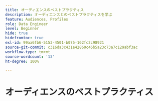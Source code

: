 ```yaml
---
title: オーディエンスのベストプラクティス
description: オーディエンスとのベストプラクティスを学ぶ
feature: Audiences, Profiles
role: Data Engineer
level: Beginner
hide: true
hidefromtoc: true
exl-id: 99aa6fb6-5153-4501-b075-162fc2c98921
source-git-commit: c316da3c431e42860c46b5a23c73a7c129abf3ac
workflow-type: tm+mt
source-wordcount: '13'
ht-degree: 100%

---
```


# オーディエンスのベストプラクティス
